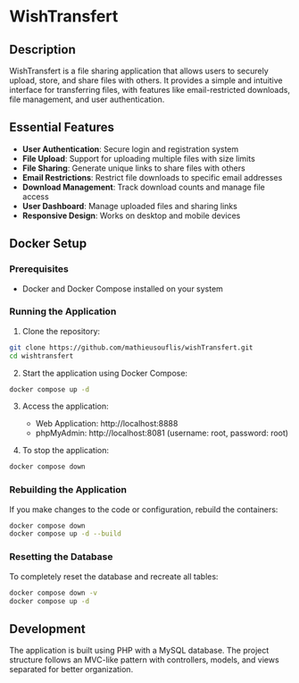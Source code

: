 # WishTransfert

## Description
WishTransfert is a file sharing application that allows users to securely upload, store, and share files with others. It provides a simple and intuitive interface for transferring files, with features like email-restricted downloads, file management, and user authentication.

## Essential Features
- **User Authentication**: Secure login and registration system
- **File Upload**: Support for uploading multiple files with size limits
- **File Sharing**: Generate unique links to share files with others
- **Email Restrictions**: Restrict file downloads to specific email addresses
- **Download Management**: Track download counts and manage file access
- **User Dashboard**: Manage uploaded files and sharing links
- **Responsive Design**: Works on desktop and mobile devices

## Docker Setup

### Prerequisites
- Docker and Docker Compose installed on your system

### Running the Application

1. Clone the repository:
```bash
git clone https://github.com/mathieusouflis/wishTransfert.git
cd wishtransfert
```

2. Start the application using Docker Compose:
```bash
docker compose up -d
```

3. Access the application:
   - Web Application: http://localhost:8888
   - phpMyAdmin: http://localhost:8081 (username: root, password: root)

4. To stop the application:
```bash
docker compose down
```

### Rebuilding the Application
If you make changes to the code or configuration, rebuild the containers:
```bash
docker compose down
docker compose up -d --build
```

### Resetting the Database
To completely reset the database and recreate all tables:
```bash
docker compose down -v
docker compose up -d
```

## Development
The application is built using PHP with a MySQL database. The project structure follows an MVC-like pattern with controllers, models, and views separated for better organization.
